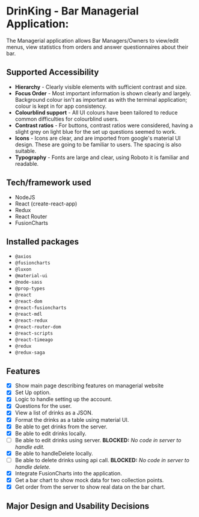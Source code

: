 # DrinKing - Bar Managerial Application:
The Managerial application allows Bar Managers/Owners to view/edit menus, view statistics from orders and answer questionnaires about their bar.

## Supported Accessibility
* **Hierarchy** - Clearly visible elements with sufficient contrast and size.
* **Focus Order** - Most important information is shown clearly and largely. Background colour isn't as important as with the terminal application; colour is kept in for app consistency.
* **Colourblind support** - All UI colours have been tailored to reduce common difficulties for colourblind users.
* **Contrast ratios** - For buttons, contrast ratios were considered, having a slight grey on light blue for the set up questions seemed to work.
* **Icons** - Icons are clear, and are imported from google's material UI design. These are going to be familiar to users. The spacing is also suitable.
* **Typography** - Fonts are large and clear, using Roboto it is familiar and readable.

## Tech/framework used
- NodeJS
- React (create-react-app)
- Redux
- React Router
- FusionCharts

## Installed packages
* `@axios`
* `@fusioncharts`
* `@luxon`
* `@material-ui`
* `@node-sass`
* `@prop-types`
* `@react`
* `@react-dom`
* `@react-fusioncharts`
* `@react-mdl`
* `@react-redux`
* `@react-router-dom`
* `@react-scripts`
* `@react-timeago`
* `@redux`
* `@redux-saga`

## Features
- [x] Show main page describing features on managerial website
- [x] Set Up option.
- [x] Logic to handle setting up the account.
- [x] Questions for the user.
- [x] View a list of drinks as a JSON.
- [x] Format the drinks as a table using material UI.
- [x] Be able to get drinks from the server.
- [x] Be able to edit drinks locally.
- [ ] Be able to edit drinks using server. **BLOCKED:** *No code in server to handle edit.*
- [x] Be able to handleDelete locally.
- [ ] Be able to delete drinks using api call. **BLOCKED:** *No code in server to handle delete.*
- [x] Integrate FusionCharts into the application.
- [x] Get a bar chart to show mock data for two collection points.
- [x] Get order from the server to show real data on the bar chart.

## Major Design and Usability Decisions

